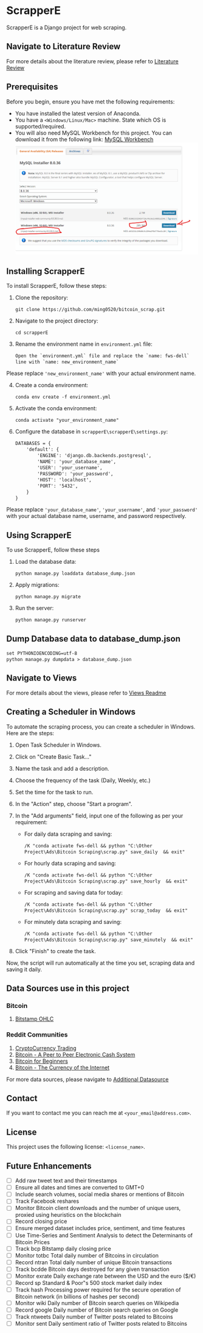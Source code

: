 # ScrapperE

ScrapperE is a Django project for web scraping.

## Navigate to Literature Review

For more details about the literature review, please refer to [Literature Review](LITERATURE_REVIEW.md)


## Prerequisites

Before you begin, ensure you have met the following requirements:

* You have installed the latest version of Anaconda.
* You have a `<Windows/Linux/Mac>` machine. State which OS is supported/required.
* You will also need MySQL Workbench for this project. You can download it from the following link: 
  [MySQL Workbench](https://dev.mysql.com/downloads/installer/)
  ![alt text](image.png)


## Installing ScrapperE

To install ScrapperE, follow these steps:

1. Clone the repository:
    ```
    git clone https://github.com/ming0520/bitcoin_scrap.git
    ```

2. Navigate to the project directory:
    ```
    cd scrapperE
    ```

3. Rename the environment name in `environment.yml` file:
    ```
    Open the `environment.yml` file and replace the `name: fws-dell` line with `name: new_environment_name`
    ```
Please replace `'new_environment_name'` with your actual environment name.
    

4. Create a conda environment:
    ```
    conda env create -f environment.yml
    ```

5. Activate the conda environment:
    ```
    conda activate "your_environment_name"
    ```

6. Configure the database in `scrapperE\scrapperE\settings.py`:
    ```
    DATABASES = {
        'default': {
            'ENGINE': 'django.db.backends.postgresql',
            'NAME': 'your_database_name',
            'USER': 'your_username',
            'PASSWORD': 'your_password',
            'HOST': 'localhost',
            'PORT': '5432',
        }
    }
    ```
Please replace `'your_database_name'`, `'your_username'`, and `'your_password'` with your actual database name, username, and password respectively.


## Using ScrapperE

To use ScrapperE, follow these steps

1. Load the database data:
    ```
    python manage.py loaddata database_dump.json
    ```

2. Apply migrations:
    ```
    python manage.py migrate
    ```

3. Run the server:
    ```
    python manage.py runserver
    ```

## Dump Database data to database_dump.json
```
set PYTHONIOENCODING=utf-8
python manage.py dumpdata > database_dump.json
```

## Navigate to Views

For more details about the views, please refer to [Views Readme](scrapperE/scrap/ViewsReadme.md)

## Creating a Scheduler in Windows

To automate the scraping process, you can create a scheduler in Windows. Here are the steps:

1. Open Task Scheduler in Windows.

2. Click on "Create Basic Task..."

3. Name the task and add a description.

4. Choose the frequency of the task (Daily, Weekly, etc.)

5. Set the time for the task to run.

6. In the "Action" step, choose "Start a program".

7. In the "Add arguments" field, input one of the following as per your requirement:

    - For daily data scraping and saving:
        ```
        /K "conda activate fws-dell && python "C:\Other Project\Ads\Bitcoin Scraping\scrap.py" save_daily  && exit"
        ```
    - For hourly data scraping and saving:
        ```
        /K "conda activate fws-dell && python "C:\Other Project\Ads\Bitcoin Scraping\scrap.py" save_hourly  && exit"
        ```
    - For scraping and saving data for today:
        ```
        /K "conda activate fws-dell && python "C:\Other Project\Ads\Bitcoin Scraping\scrap.py" scrap_today  && exit"
        ```
    - For minutely data scraping and saving:
        ```
        /K "conda activate fws-dell && python "C:\Other Project\Ads\Bitcoin Scraping\scrap.py" save_minutely  && exit"
        ```

8. Click "Finish" to create the task.

Now, the script will run automatically at the time you set, scraping data and saving it daily.


## Data Sources use in this project

### Bitcoin
1. [Bitstamp OHLC](https://www.bitstamp.net/market/tradeview/)

### Reddit Communities

1. [CryptoCurrency Trading](https://www.reddit.com/r/CryptoCurrencyTrading/)
2. [Bitcoin - A Peer to Peer Electronic Cash System](https://www.reddit.com/r/btc/)
3. [Bitcoin for Beginners](https://www.reddit.com/r/BitcoinBeginners/)
4. [Bitcoin - The Currency of the Internet](https://www.reddit.com/r/Bitcoin/)

For more data sources, please navigate to [Additional Datasource](Additional_Datasource.md)

## Contact

If you want to contact me you can reach me at `<your_email@address.com>`.

## License

This project uses the following license: `<license_name>`.

## Future Enhancements

- [ ] Add raw tweet text and their timestamps
- [ ] Ensure all dates and times are converted to GMT+0
- [ ] Include search volumes, social media shares or mentions of Bitcoin
- [ ] Track Facebook reshares
- [ ] Monitor Bitcoin client downloads and the number of unique users, proxied using heuristics on the blockchain
- [ ] Record closing price
- [ ] Ensure merged dataset includes price, sentiment, and time features
- [ ] Use Time-Series and Sentiment Analysis to detect the Determinants of Bitcoin Prices
- [ ] Track bcp Bitstamp daily closing price
- [ ] Monitor totbc Total daily number of Bitcoins in circulation
- [ ] Record ntran Total daily number of unique Bitcoin transactions
- [ ] Track bcdde Bitcoin days destroyed for any given transaction
- [ ] Monitor exrate Daily exchange rate between the USD and the euro ($/€)
- [ ] Record sp Standard & Poor‟s 500 stock market daily index
- [ ] Track hash Processing power required for the secure operation of Bitcoin network (in billions of hashes per second)
- [ ] Monitor wiki Daily number of Bitcoin search queries on Wikipedia
- [ ] Record google Daily number of Bitcoin search queries on Google
- [ ] Track ntweets Daily number of Twitter posts related to Bitcoins
- [ ] Monitor sent Daily sentiment ratio of Twitter posts related to Bitcoins